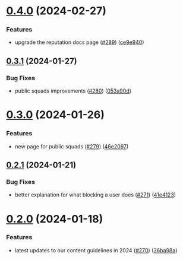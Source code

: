 # [0.4.0](https://github.com/dailydotdev/docs/compare/v0.3.1...v0.4.0) (2024-02-27)


### Features

* upgrade the reputation docs page ([#289](https://github.com/dailydotdev/docs/issues/289)) ([ce9e940](https://github.com/dailydotdev/docs/commit/ce9e940ef3100f655a5a001e5b480ef2e08fc422))



## [0.3.1](https://github.com/dailydotdev/docs/compare/v0.3.0...v0.3.1) (2024-01-27)


### Bug Fixes

* public squads improvements ([#280](https://github.com/dailydotdev/docs/issues/280)) ([053a90d](https://github.com/dailydotdev/docs/commit/053a90d456356e8f8c9ca384b433798295c2a5f9))



# [0.3.0](https://github.com/dailydotdev/docs/compare/v0.2.1...v0.3.0) (2024-01-26)


### Features

* new page for public squads ([#279](https://github.com/dailydotdev/docs/issues/279)) ([46e2097](https://github.com/dailydotdev/docs/commit/46e2097174eb924c1af6983ef36a312da76d9a22))



## [0.2.1](https://github.com/dailydotdev/docs/compare/v0.2.0...v0.2.1) (2024-01-21)


### Bug Fixes

* better explanation for what blocking a user does ([#271](https://github.com/dailydotdev/docs/issues/271)) ([41e4123](https://github.com/dailydotdev/docs/commit/41e4123c3b14ffb02c2fd04db5129bf80b9c0a4a))



# [0.2.0](https://github.com/dailydotdev/docs/compare/v0.1.3...v0.2.0) (2024-01-18)


### Features

* latest updates to our content guidelines in 2024 ([#270](https://github.com/dailydotdev/docs/issues/270)) ([36ba98a](https://github.com/dailydotdev/docs/commit/36ba98aeb8370557bdb9064815973d0f7792246a))



